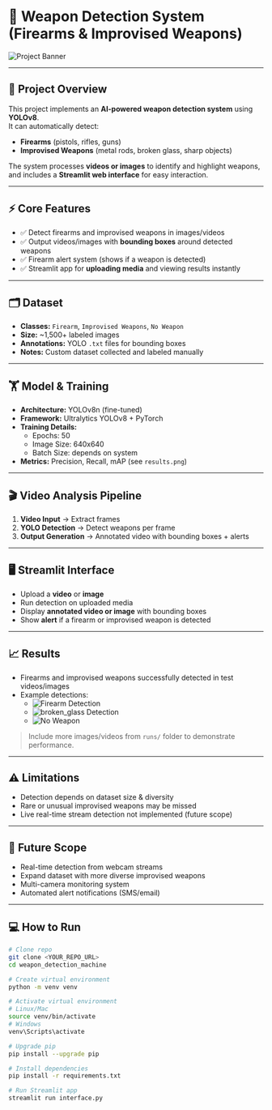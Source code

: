 # 🔫 Weapon Detection System (Firearms & Improvised Weapons)

![Project Banner](docs/banner.png) <!-- Optional banner image -->

---

## 🌟 Project Overview
This project implements an **AI-powered weapon detection system** using **YOLOv8**.  
It can automatically detect:  

- **Firearms** (pistols, rifles, guns)  
- **Improvised Weapons** (metal rods, broken glass, sharp objects)  

The system processes **videos or images** to identify and highlight weapons, and includes a **Streamlit web interface** for easy interaction.

---

## ⚡ Core Features
- ✅ Detect firearms and improvised weapons in images/videos  
- ✅ Output videos/images with **bounding boxes** around detected weapons  
- ✅ Firearm alert system (shows if a weapon is detected)  
- ✅ Streamlit app for **uploading media** and viewing results instantly  

---

## 🗂️ Dataset
- **Classes:** `Firearm`, `Improvised Weapons`, `No Weapon`  
- **Size:** ~1,500+ labeled images  
- **Annotations:** YOLO `.txt` files for bounding boxes  
- **Notes:** Custom dataset collected and labeled manually  

---

## 🏋️ Model & Training
- **Architecture:** YOLOv8n (fine-tuned)  
- **Framework:** Ultralytics YOLOv8 + PyTorch  
- **Training Details:**  
  - Epochs: 50  
  - Image Size: 640x640  
  - Batch Size: depends on system  
- **Metrics:** Precision, Recall, mAP (see `results.png`)  

---

## 🎬 Video Analysis Pipeline
1. **Video Input** → Extract frames  
2. **YOLO Detection** → Detect weapons per frame  
3. **Output Generation** → Annotated video with bounding boxes + alerts  

---

## 🖥️ Streamlit Interface
- Upload a **video** or **image**  
- Run detection on uploaded media  
- Display **annotated video or image** with bounding boxes  
- Show **alert** if a firearm or improvised weapon is detected  


---

## 📈 Results
- Firearms and improvised weapons successfully detected in test videos/images  
- Example detections:  
  - ![Firearm Detection](runs\detect\predict2\weapon1.jpg)  
  - ![broken_glass Detection](docs/metal_rod_detect.png)  
  - ![No Weapon](docs/no_weapon.png)  

> Include more images/videos from `runs/` folder to demonstrate performance.

---

## ⚠️ Limitations
- Detection depends on dataset size & diversity  
- Rare or unusual improvised weapons may be missed  
- Live real-time stream detection not implemented (future scope)  

---

## 🚀 Future Scope
- Real-time detection from webcam streams  
- Expand dataset with more diverse improvised weapons  
- Multi-camera monitoring system  
- Automated alert notifications (SMS/email)  

---

## 💻 How to Run

```bash
# Clone repo
git clone <YOUR_REPO_URL>
cd weapon_detection_machine

# Create virtual environment
python -m venv venv

# Activate virtual environment
# Linux/Mac
source venv/bin/activate
# Windows
venv\Scripts\activate

# Upgrade pip
pip install --upgrade pip

# Install dependencies
pip install -r requirements.txt

# Run Streamlit app
streamlit run interface.py
